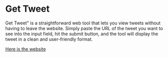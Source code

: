 # Get Tweet


Get Tweet" is a straightforward web tool that lets you view tweets without having to leave the website. Simply paste the URL of the tweet you want to see into the input field, hit the submit button, and the tool will display the tweet in a clean and user-friendly format.

[Here is the website](https://peace0907.me/get_tweet/)
